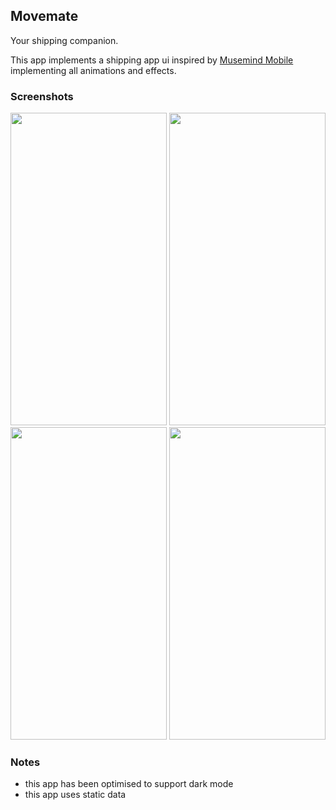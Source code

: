 ## Movemate

Your shipping companion.

This app implements a shipping app ui inspired by [Musemind Mobile](https://dribbble.com/shots/21617837-Movemate-Shipments-Mobile-App) implementing all animations and effects.

### Screenshots
<img src="https://github.com/user-attachments/assets/fa2126fd-0b02-495f-9e44-a36571a77117" width =250, height=500>
<img src="https://github.com/user-attachments/assets/4a4f7fd4-4d04-42d7-bd33-cafb9d3ef646" width =250, height=500>  
<img src="https://github.com/user-attachments/assets/3f3c8444-3678-48c8-aef0-7318ec4e891e" width =250, height=500>
<img src="https://github.com/user-attachments/assets/dd4dcfff-c3cc-4625-ab94-ea104d88a344" width =250, height=500>


### Notes
- this app has been optimised to support dark mode 
- this app uses static data
